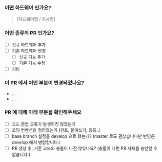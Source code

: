 ### 어떤 하드웨어 인가요?

> [하드웨어명 / 회사명]

### 어떤 종류의 PR 인가요?

- [ ] 신규 하드웨어 추가
- [ ] 기존 하드웨어 변경
  - [ ] 신규 기능 추가
  - [ ] 기존 기능 수정
- [ ] 기타

### 이 PR 에서 어떤 부분이 변경되었나요?

- ...
- ...

### PR 에 대해 아래 부분을 확인해주세요

- [ ] 코드 문법 오류가 발생하진 않았는가
- [ ] 코딩 컨벤션을 정리했는가 (린트, 들여쓰기, 등등..)
- [ ] base branch 설정을 develop 으로 했는가?
  (master 로도 괜찮습니다만 반영은 develop 에서 병합합니다.)
- [ ] PR 생성 후, 기존 코드와 충돌이 나진 않았나요?
  (충돌이 나면 PR 자체를 승인할 수 없습니다.)

